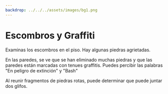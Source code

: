 ```yaml
---
backdrop: ../../../assets/images/bg1.png
---
```


# Escombros y Graffiti

Examinas los escombros en el piso. Hay algunas piedras agrietadas.

En las paredes, se ve que se han eliminado muchas piedras y que las paredes están marcadas con tenues graffitis. Puedes percibir las palabras "En peligro de extinción" y "Bash"

Al reunir fragmentos de piedras rotas, puede determinar que puede juntar dos glifos.

<Page url="10" instructions="" action="Seguir" />
